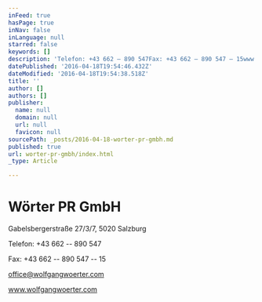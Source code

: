 ```yaml
---
inFeed: true
hasPage: true
inNav: false
inLanguage: null
starred: false
keywords: []
description: 'Telefon: +43 662 – 890 547Fax: +43 662 – 890 547 – 15www.wolfgangwoerter.comoffice@wolfgangwoerter.com'
datePublished: '2016-04-18T19:54:46.432Z'
dateModified: '2016-04-18T19:54:38.518Z'
title: ''
author: []
authors: []
publisher:
  name: null
  domain: null
  url: null
  favicon: null
sourcePath: _posts/2016-04-18-worter-pr-gmbh.md
published: true
url: worter-pr-gmbh/index.html
_type: Article

---
```

# Wörter PR GmbH

Gabelsbergerstraße 27/3/7, 5020 Salzburg

Telefon: +43 662 -- 890 547

Fax: +43 662 -- 890 547 -- 15

office@wolfgangwoerter.com

www.wolfgangwoerter.com